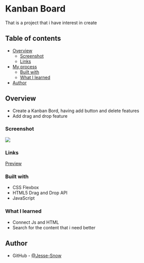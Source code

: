 # Kanban Board

That is a project that i have interest in create

## Table of contents

- [Overview](#overview)
  - [Screenshot](#screenshot)
  - [Links](#links)
- [My process](#my-process)
  - [Built with](#built-with)
  - [What I learned](#what-i-learned)
- [Author](#author)

## Overview

- Create a Kanban Bord, having add button and delete features
- Add drag and drop feature

### Screenshot

![](./screenshot.png)

### Links

[Preview](https://jesse-snow.github.io/Kanban-Board-Js)

### Built with

- CSS Flexbox
- HTML5 Drag and Drop API
- JavaScript

### What I learned

- Connect Js and HTML
- Search for the content that i need better

## Author

- GitHub - [@Jesse-Snow](https://github.com/Jesse-Snow/)
